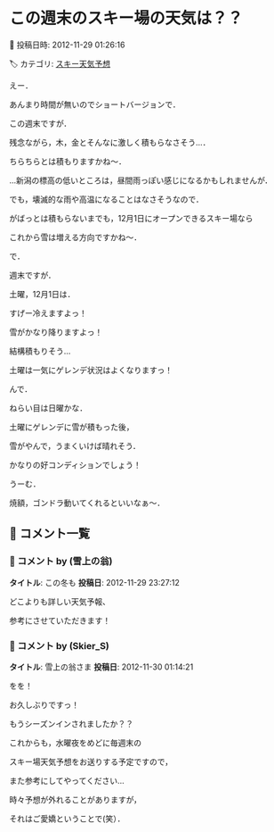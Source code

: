 # この週末のスキー場の天気は？？

📅 投稿日時: 2012-11-29 01:26:16

🏷️ カテゴリ: [スキー天気予想](c6554f5c3c106093b511a8daae23757e8.md)

えー．





あんまり時間が無いのでショートバージョンで．





この週末ですが．


残念ながら，木，金とそんなに激しく積もらなさそう…．


ちらちらとは積もりますかね～．


…新潟の標高の低いところは，昼間雨っぽい感じになるかもしれませんが．


でも，壊滅的な雨や高温になることはなさそうなので．


がばっとは積もらないまでも，12月1日にオープンできるスキー場なら


これから雪は増える方向ですかね～．





で．


週末ですが．


土曜，12月1日は．


すげー冷えますよっ！


雪がかなり降りますよっ！


結構積もりそう…


土曜は一気にゲレンデ状況はよくなりますっ！





んで．


ねらい目は日曜かな．


土曜にゲレンデに雪が積もった後，


雪がやんで，うまくいけば晴れそう．


かなりの好コンディションでしょう！





うーむ．


焼額，ゴンドラ動いてくれるといいなぁ～．

## 💬 コメント一覧

### 💬 コメント by (雪上の翁)
**タイトル**: この冬も
**投稿日**: 2012-11-29 23:27:12

どこよりも詳しい天気予報、

参考にさせていただきます！

### 💬 コメント by (Skier_S)
**タイトル**: 雪上の翁さま
**投稿日**: 2012-11-30 01:14:21

をを！

お久しぶりですっ！



もうシーズンインされましたか？？



これからも，水曜夜をめどに毎週末の

スキー場天気予想をお送りする予定ですので，

また参考にしてやってください…



時々予想が外れることがありますが，

それはご愛嬌ということで(笑）．


